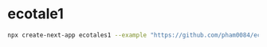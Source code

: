 # ecotale1


```bash
npx create-next-app ecotales1 --example "https://github.com/pham0084/ecotale1"
```

